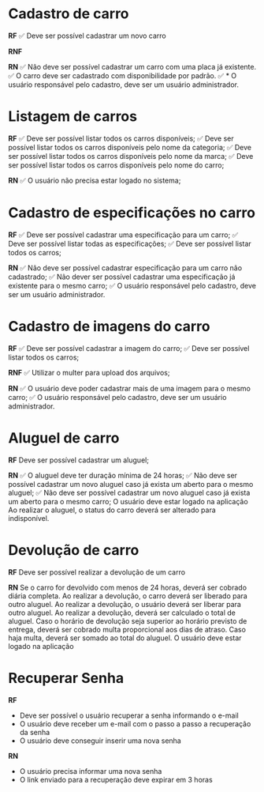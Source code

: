 # Cadastro de carro

**RF**
✅  Deve ser possível cadastrar um novo carro

**RNF**

**RN**
✅ Não deve ser possível cadastrar um carro com uma placa já existente.
✅ O carro deve ser cadastrado com disponibilidade por padrão.
✅ * O usuário responsável pelo cadastro, deve ser um usuário administrador.

# Listagem de carros

**RF**
✅ Deve ser possível listar todos os carros disponíveis;
✅ Deve ser possível listar todos os carros disponíveis pelo nome da categoria;
✅ Deve ser possível listar todos os carros disponíveis pelo nome da marca;
✅ Deve ser possível listar todos os carros disponíveis pelo nome do carro;

**RN**
✅ O usuário não precisa estar logado no sistema;

# Cadastro de especificações no carro
**RF**
✅ Deve ser possível cadastrar uma especificação para um carro;
✅ Deve ser possível listar todas as especificações;
✅ Deve ser possível listar todos os carros;

**RN**
✅ Não deve ser possível cadastrar especificação para um carro não cadastrado;
✅ Não dever ser possível cadastrar uma especificação já existente para o mesmo carro;
✅ O usuário responsável pelo cadastro, deve ser um usuário administrador.

# Cadastro de imagens do carro

**RF**
✅ Deve ser possível cadastrar a imagem do carro;
✅ Deve ser possível listar todos os carros;

**RNF**
✅ Utilizar o multer para upload dos arquivos;

**RN**
✅ O usuário deve poder cadastrar mais de uma imagem para o mesmo carro;
✅ O usuário responsável pelo cadastro, deve ser um usuário administrador.

# Aluguel de carro
**RF**
Deve ser possível cadastrar um aluguel;

**RN**
✅ O aluguel deve ter duração mínima de 24 horas;
✅ Não deve ser possível cadastrar um novo aluguel caso já exista um aberto para o mesmo aluguel;
✅ Não deve ser possível cadastrar um novo aluguel caso já exista um aberto para o mesmo carro;
O usuário deve estar logado na aplicação
Ao realizar o aluguel, o status do carro deverá ser alterado para indisponível.

# Devolução de carro

**RF**
Deve ser possível realizar a devolução de um carro

**RN**
Se o carro for devolvido com menos de 24 horas, deverá ser cobrado diária completa.
Ao realizar a devolução, o carro deverá ser liberado para outro aluguel.
Ao realizar a devolução, o usuário deverá ser liberar para outro aluguel.
Ao realizar a devolução, deverá ser calculado o total de aluguel.
Caso o horário de devolução seja superior ao horário previsto de entrega, deverá ser cobrado multa
proporcional aos dias de atraso.
Caso haja multa, deverá ser somado ao total do aluguel.
O usuário deve estar logado na aplicação


# Recuperar Senha
**RF**
- Deve ser possível o usuário recuperar a senha informando o e-mail
- O usuário deve receber um e-mail com o passo a passo a recuperação da senha
- O usuário deve conseguir inserir uma nova senha

**RN**
- O usuário precisa informar uma nova senha
- O link enviado para a recuperação deve expirar em 3 horas




